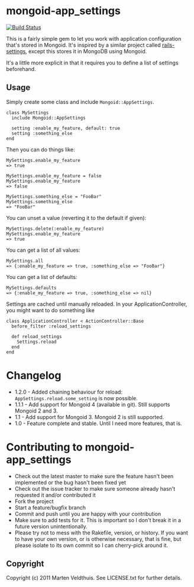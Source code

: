 # mongoid-app\_settings

[![Build Status](https://secure.travis-ci.org/marten/mongoid-app_settings.png)](http://travis-ci.org/marten/mongoid-app\_settings)

This is a fairly simple gem to let you work with application configuration
that's stored in Mongoid. It's inspired by a similar project called
[rails-settings](https://github.com/ledermann/rails-settings), except this
stores it in MongoDB using Mongoid.

It's a little more explicit in that it requires you to define a list of
settings beforehand.

## Usage

Simply create some class and include `Mongoid::AppSettings`.

    class MySettings
      include Mongoid::AppSettings

      setting :enable_my_feature, default: true
      setting :something_else
    end

Then you can do things like:

    MySettings.enable_my_feature
    => true

    MySettings.enable_my_feature = false
    MySettings.enable_my_feature
    => false

    MySettings.something_else = "FooBar"
    MySettings.something_else
    => "FooBar"

You can unset a value (reverting it to the default if given):

    MySettings.delete(:enable_my_feature)
    MySettings.enable_my_feature
    => true

You can get a list of all values:

    MySettings.all
    => {:enable_my_feature => true, :something_else => "FooBar"}

You can get a list of defaults:

    MySettings.defaults
    => {:enable_my_feature => true, :something_else => nil}

Settings are cached until manually reloaded. In your ApplicationController, you
might want to do something like

    class ApplicationController < ActionController::Base
      before_filter :reload_settings

      def reload_settings
        Settings.reload
      end
    end

# Changelog

* 1.2.0 - Added chaining behaviour for reload: `AppSettings.reload.some_setting` is now possible.
* 1.1.1 - Add support for Mongoid 4 (available in git). Still supports Mongoid 2 and 3.
* 1.1 - Add support for Mongoid 3. Mongoid 2 is still supported.
* 1.0 - Feature complete and stable. Until I need more features, that is.

# Contributing to mongoid-app\_settings

* Check out the latest master to make sure the feature hasn't been implemented or the bug hasn't been fixed yet
* Check out the issue tracker to make sure someone already hasn't requested it and/or contributed it
* Fork the project
* Start a feature/bugfix branch
* Commit and push until you are happy with your contribution
* Make sure to add tests for it. This is important so I don't break it in a future version unintentionally.
* Please try not to mess with the Rakefile, version, or history. If you want to have your own version, or is otherwise necessary, that is fine, but please isolate to its own commit so I can cherry-pick around it.

## Copyright

Copyright (c) 2011 Marten Veldthuis. See LICENSE.txt for further details.

